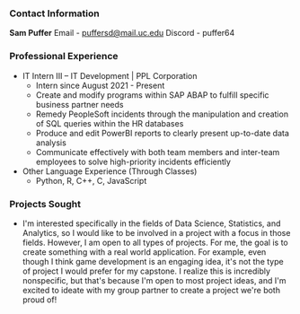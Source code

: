 ### Contact Information
**Sam Puffer**
Email - puffersd@mail.uc.edu
Discord - puffer64

### Professional Experience
- IT Intern III – IT Development | PPL Corporation
	- Intern since August 2021 - Present
	- Create and modify programs within SAP ABAP to fulfill specific business partner needs
	- Remedy PeopleSoft incidents through the manipulation and creation of SQL queries within the HR databases
	- Produce and edit PowerBI reports to clearly present up-to-date data analysis
	- Communicate effectively with both team members and inter-team employees to solve high-priority incidents efficiently
- Other Language Experience (Through Classes)
	- Python, R, C++, C, JavaScript

### Projects Sought
- I'm interested specifically in the fields of Data Science, Statistics, and Analytics, so I would like to be involved in a project with a focus in those fields. However, I am open to all types of projects. For me, the goal is to create something with a real world application. For example, even though I think game development is an engaging idea, it's not the type of project I would prefer for my capstone. I realize this is incredibly nonspecific, but that's because I'm open to most project ideas, and I'm excited to ideate with my group partner to create a project we're both proud of! 

